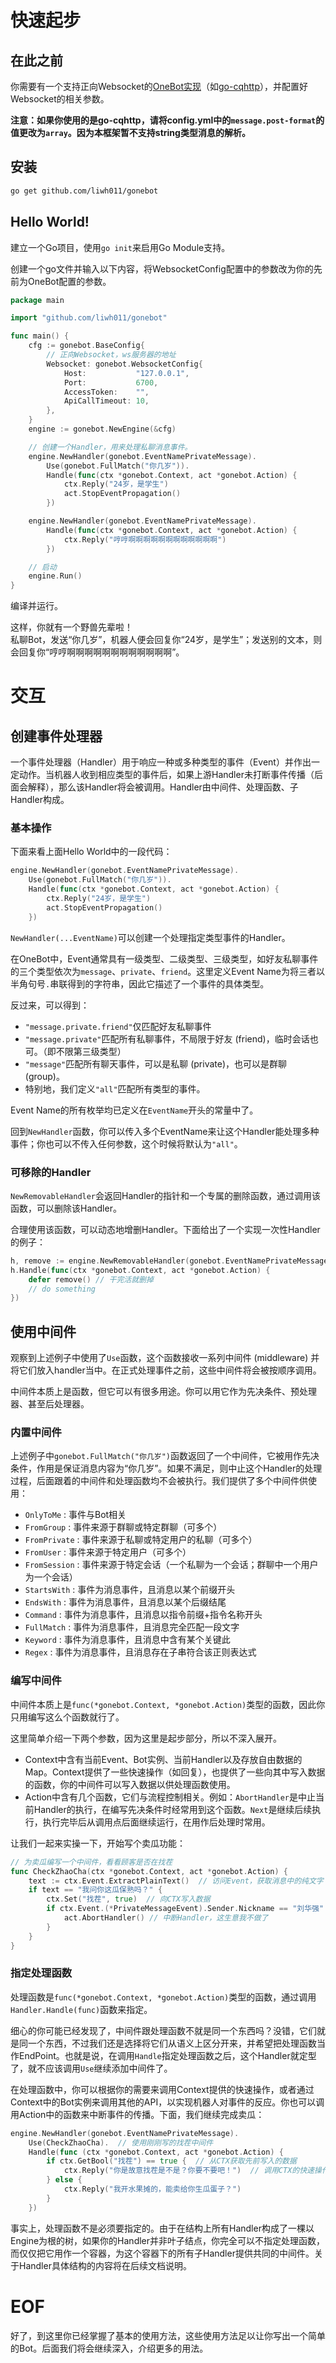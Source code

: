 # 快速起步
## 在此之前
你需要有一个支持正向Websocket的[OneBot实现](https://onebot.dev/ecosystem.html#onebot-%E5%AE%9E%E7%8E%B0)（如[go-cqhttp](https://github.com/Mrs4s/go-cqhttp)），并配置好Websocket的相关参数。

**注意：如果你使用的是go-cqhttp，请将config.yml中的`message.post-format`的值更改为`array`。因为本框架暂不支持string类型消息的解析。**

## 安装
```sh
go get github.com/liwh011/gonebot
```

## Hello World!
建立一个Go项目，使用`go init`来启用Go Module支持。

创建一个go文件并输入以下内容，将WebsocketConfig配置中的参数改为你的先前为OneBot配置的参数。
```go
package main

import "github.com/liwh011/gonebot"

func main() {
	cfg := gonebot.BaseConfig{
		// 正向Websocket，ws服务器的地址
		Websocket: gonebot.WebsocketConfig{
			Host:           "127.0.0.1",
			Port:           6700,
			AccessToken:    "",
			ApiCallTimeout: 10,
		},
	}
	engine := gonebot.NewEngine(&cfg)

	// 创建一个Handler，用来处理私聊消息事件。
	engine.NewHandler(gonebot.EventNamePrivateMessage).
		Use(gonebot.FullMatch("你几岁")).
		Handle(func(ctx *gonebot.Context, act *gonebot.Action) {
			ctx.Reply("24岁，是学生")
			act.StopEventPropagation()
		})

	engine.NewHandler(gonebot.EventNamePrivateMessage).
		Handle(func(ctx *gonebot.Context, act *gonebot.Action) {
			ctx.Reply("哼哼啊啊啊啊啊啊啊啊啊啊啊啊")
		})

	// 启动
	engine.Run()
}
```
编译并运行。

这样，你就有一个野兽先辈啦！   
私聊Bot，发送“你几岁”，机器人便会回复你“24岁，是学生”；发送别的文本，则会回复你“哼哼啊啊啊啊啊啊啊啊啊啊啊啊”。


# 交互
## 创建事件处理器
一个事件处理器（Handler）用于响应一种或多种类型的事件（Event）并作出一定动作。当机器人收到相应类型的事件后，如果上游Handler未打断事件传播（后面会解释），那么该Handler将会被调用。Handler由中间件、处理函数、子Handler构成。

### 基本操作
下面来看上面Hello World中的一段代码：
```go
engine.NewHandler(gonebot.EventNamePrivateMessage).
    Use(gonebot.FullMatch("你几岁")).
    Handle(func(ctx *gonebot.Context, act *gonebot.Action) {
        ctx.Reply("24岁，是学生")
        act.StopEventPropagation()
    })
```
`NewHandler(...EventName)`可以创建一个处理指定类型事件的Handler。

在OneBot中，Event通常具有一级类型、二级类型、三级类型，如好友私聊事件的三个类型依次为`message`、`private`、`friend`。这里定义Event Name为将三者以半角句号`.`串联得到的字符串，因此它描述了一个事件的具体类型。

反过来，可以得到：
- `"message.private.friend"`仅匹配好友私聊事件
- `"message.private"`匹配所有私聊事件，不局限于好友 (friend)，临时会话也可。（即不限第三级类型）
- `"message"`匹配所有聊天事件，可以是私聊 (private)，也可以是群聊 (group)。
- 特别地，我们定义`"all"`匹配所有类型的事件。

Event Name的所有枚举均已定义在`EventName`开头的常量中了。

回到`NewHandler`函数，你可以传入多个EventName来让这个Handler能处理多种事件；你也可以不传入任何参数，这个时候将默认为`"all"`。

### 可移除的Handler
`NewRemovableHandler`会返回Handler的指针和一个专属的删除函数，通过调用该函数，可以删除该Handler。

合理使用该函数，可以动态地增删Handler。下面给出了一个实现一次性Handler的例子：
```go
h, remove := engine.NewRemovableHandler(gonebot.EventNamePrivateMessage)
h.Handle(func(ctx *gonebot.Context, act *gonebot.Action) {
    defer remove() // 干完活就删掉
    // do something
})

```


## 使用中间件
观察到上述例子中使用了`Use`函数，这个函数接收一系列中间件 (middleware) 并将它们放入handler当中。在正式处理事件之前，这些中间件将会被按顺序调用。

中间件本质上是函数，但它可以有很多用途。你可以用它作为先决条件、预处理器、甚至后处理器。

### 内置中间件
上述例子中`gonebot.FullMatch("你几岁")`函数返回了一个中间件，它被用作先决条件，作用是保证消息内容为“你几岁”。如果不满足，则中止这个Handler的处理过程，后面跟着的中间件和处理函数均不会被执行。我们提供了多个中间件供使用：

- `OnlyToMe` : 事件与Bot相关
- `FromGroup` : 事件来源于群聊或特定群聊（可多个）
- `FromPrivate` : 事件来源于私聊或特定用户的私聊（可多个）
- `FromUser` : 事件来源于特定用户（可多个）
- `FromSession` : 事件来源于特定会话（一个私聊为一个会话；群聊中一个用户为一个会话）
- `StartsWith` : 事件为消息事件，且消息以某个前缀开头
- `EndsWith` : 事件为消息事件，且消息以某个后缀结尾
- `Command` : 事件为消息事件，且消息以指令前缀+指令名称开头
- `FullMatch` : 事件为消息事件，且消息完全匹配一段文字
- `Keyword` : 事件为消息事件，且消息中含有某个关键此
- `Regex` : 事件为消息事件，且消息存在子串符合该正则表达式

### 编写中间件
中间件本质上是`func(*gonebot.Context, *gonebot.Action)`类型的函数，因此你只用编写这么个函数就行了。

这里简单介绍一下两个参数，因为这里是起步部分，所以不深入展开。
- Context中含有当前Event、Bot实例、当前Handler以及存放自由数据的Map。Context提供了一些快速操作（如回复），也提供了一些向其中写入数据的函数，你的中间件可以写入数据以供处理函数使用。
- Action中含有几个函数，它们与流程控制相关。例如：`AbortHandler`是中止当前Handler的执行，在编写先决条件时经常用到这个函数。`Next`是继续后续执行，执行完毕后从调用点后面继续运行，在用作后处理时常用。

让我们一起来实操一下，开始写个卖瓜功能：
```go
// 为卖瓜编写一个中间件，看看顾客是否在找茬
func CheckZhaoCha(ctx *gonebot.Context, act *gonebot.Action) {
    text := ctx.Event.ExtractPlainText()  // 访问Event，获取消息中的纯文字
    if text == "我问你这瓜保熟吗？" {
        ctx.Set("找茬", true)  // 向CTX写入数据
        if ctx.Event.(*PrivateMessageEvent).Sender.Nickname == "刘华强" {
            act.AbortHandler() // 中断Handler，这生意我不做了
        }
    }
}
```

### 指定处理函数
处理函数是`func(*gonebot.Context, *gonebot.Action)`类型的函数，通过调用`Handler.Handle(func)`函数来指定。

细心的你可能已经发现了，中间件跟处理函数不就是同一个东西吗？没错，它们就是同一个东西，不过我们还是选择将它们从语义上区分开来，并希望把处理函数当作EndPoint。也就是说，在调用`Handle`指定处理函数之后，这个Handler就定型了，就不应该调用`Use`继续添加中间件了。

在处理函数中，你可以根据你的需要来调用Context提供的快速操作，或者通过Context中的Bot实例来调用其他的API，以实现机器人对事件的反应。你也可以调用Action中的函数来中断事件的传播。下面，我们继续完成卖瓜：
```go
engine.NewHandler(gonebot.EventNamePrivateMessage).
    Use(CheckZhaoCha).  // 使用刚刚写的找茬中间件
    Handle(func (ctx *gonebot.Context, act *gonebot.Action) {
        if ctx.GetBool("找茬") == true {  // 从CTX获取先前写入的数据
            ctx.Reply("你是故意找茬是不是？你要不要吧！")  // 调用CTX的快速操作
        } else {
            ctx.Reply("我开水果摊的，能卖给你生瓜蛋子？")
        }
    })
```

事实上，处理函数不是必须要指定的。由于在结构上所有Handler构成了一棵以Engine为根的树，如果你的Handler并非叶子结点，你完全可以不指定处理函数，而仅仅把它用作一个容器，为这个容器下的所有子Handler提供共同的中间件。关于Handler具体结构的内容将在后续文档说明。

# EOF
好了，到这里你已经掌握了基本的使用方法，这些使用方法足以让你写出一个简单的Bot。后面我们将会继续深入，介绍更多的用法。